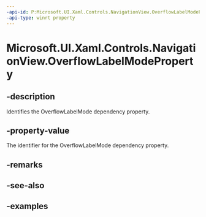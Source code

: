 ```yaml
---
-api-id: P:Microsoft.UI.Xaml.Controls.NavigationView.OverflowLabelModeProperty
-api-type: winrt property
---
```

<!-- Property syntax.
public DependencyProperty OverflowLabelModeProperty { get; }
-->

# Microsoft.UI.Xaml.Controls.NavigationView.OverflowLabelModeProperty


## -description

Identifies the OverflowLabelMode dependency property.


## -property-value

The identifier for the OverflowLabelMode dependency property.


## -remarks


## -see-also


## -examples



